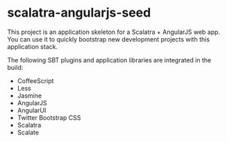 scalatra-angularjs-seed
=======================

This project is an application skeleton for a Scalatra + AngularJS web app. You can use it to quickly bootstrap new development projects with this application stack.

The following SBT plugins and application libraries are integrated in the build:
  * CoffeeScript
  * Less
  * Jasmine
  * AngularJS
  * AngularUI
  * Twitter Bootstrap CSS
  * Scalatra
  * Scalate
